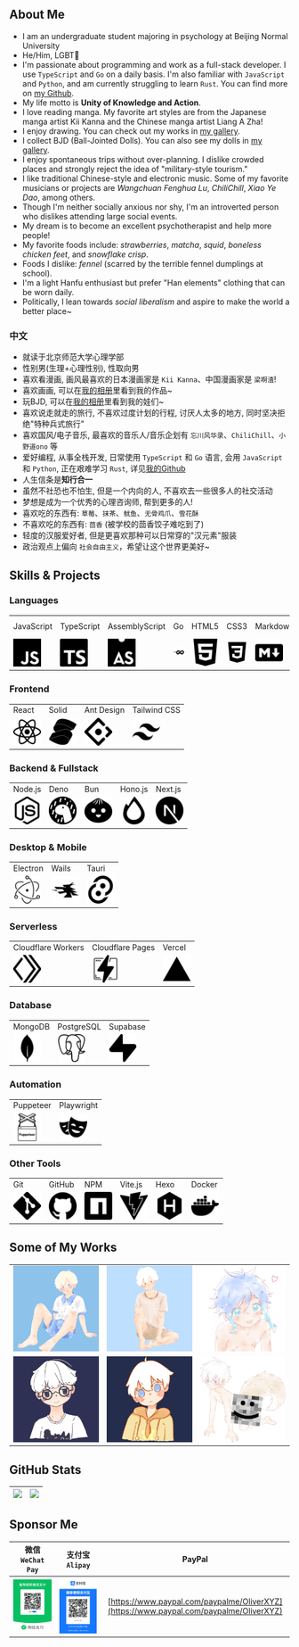 ## About Me

- I am an undergraduate student majoring in psychology at Beijing Normal University
- He/Him, LGBT🌈
- I'm passionate about programming and work as a full-stack developer. I use `TypeScript` and `Go` on a daily basis. I'm also familiar with `JavaScript` and `Python`, and am currently struggling to learn `Rust`. You can find more on [my Github](https://github.com/LeafYeeXYZ).
- My life motto is **Unity of Knowledge and Action**.
- I love reading manga. My favorite art styles are from the Japanese manga artist Kii Kanna and the Chinese manga artist Liang A Zha!
- I enjoy drawing. You can check out my works in [my gallery](https://blog.leafyee.xyz/masonry).
- I collect BJD (Ball-Jointed Dolls). You can also see my dolls in [my gallery](https://blog.leafyee.xyz/masonry).
- I enjoy spontaneous trips without over-planning. I dislike crowded places and strongly reject the idea of "military-style tourism."
- I like traditional Chinese-style and electronic music. Some of my favorite musicians or projects are *Wangchuan Fenghua Lu*, *ChiliChill*, *Xiao Ye Dao*, among others.
- Though I'm neither socially anxious nor shy, I'm an introverted person who dislikes attending large social events.
- My dream is to become an excellent psychotherapist and help more people!
- My favorite foods include: *strawberries*, *matcha*, *squid*, *boneless chicken feet*, and *snowflake crisp*.
- Foods I dislike: *fennel* (scarred by the terrible fennel dumplings at school).
- I'm a light Hanfu enthusiast but prefer "Han elements" clothing that can be worn daily.
- Politically, I lean towards *social liberalism* and aspire to make the world a better place~

### 中文

- 就读于北京师范大学心理学部
- 性别男(生理+心理性别), 性取向男
- 喜欢看漫画, 画风最喜欢的日本漫画家是 `Kii Kanna`、中国漫画家是 `梁啊渣`!
- 喜欢画画, 可以在[我的相册](https://blog.leafyee.xyz/masonry)里看到我的作品~
- 玩BJD, 可以在[我的相册](https://blog.leafyee.xyz/masonry)里看到我的娃们~
- 喜欢说走就走的旅行, 不喜欢过度计划的行程, 讨厌人太多的地方, 同时坚决拒绝"特种兵式旅行"
- 喜欢国风/电子音乐, 最喜欢的音乐人/音乐企划有 `忘川风华录`、`ChiliChill`、`小野道ono` 等
- 爱好编程, 从事全栈开发, 日常使用 `TypeScript` 和 `Go` 语言, 会用 `JavaScript` 和 `Python`, 正在艰难学习 `Rust`, 详见[我的Github](https://github.com/LeafYeeXYZ)
- 人生信条是**知行合一**
- 虽然不社恐也不怕生, 但是一个内向的人, 不喜欢去一些很多人的社交活动
- 梦想是成为一个优秀的心理咨询师, 帮到更多的人!
- 喜欢吃的东西有: `草莓`、`抹茶`、`鱿鱼`、`无骨鸡爪`、`雪花酥`
- 不喜欢吃的东西有: `茴香` (被学校的茴香饺子难吃到了)
- 轻度的汉服爱好者, 但是更喜欢那种可以日常穿的"汉元素"服装
- 政治观点上偏向 `社会自由主义`，希望让这个世界更美好~

## Skills & Projects

### Languages
<table>
  <tr>
    <td>JavaScript</td>
    <td>TypeScript</td>
    <td>AssemblyScript</td>
    <td>Go</td>
    <td>HTML5</td>
    <td>CSS3</td>
    <td>Markdown</td>
    <td>Rust<br>(Learning)</td>
    <td>Python<br>(Learning)</td>
  </tr>
  <tr>
    <td><img src="icons/javascript.svg" width="50px"></td>
    <td><img src="icons/typescript.svg" width="50px"></td>
    <td><img src="icons/assemblyscript.svg" width="50px"></td>
    <td><img src="icons/go.svg" width="50px"></td>
    <td><img src="icons/html5.svg" width="50px"></td>
    <td><img src="icons/css3.svg" width="50px"></td>
    <td><img src="icons/markdown.svg" width="50px"></td>
    <td><img src="icons/rust.svg" width="50px"></td>
    <td><img src="icons/python.svg" width="50px"></td>
  </tr>
</table>

### Frontend
<table>
  <tr>
    <td>React</td>
    <td>Solid</td>
    <td>Ant Design</td>
    <td>Tailwind CSS</td>
  </tr>
  <tr>
    <td><img src="icons/react.svg" width="50px"></td>
    <td><img src="icons/solid.svg" width="50px"></td>
    <td><img src="icons/antdesign.svg" width="50px"></td>
    <td><img src="icons/tailwindcss.svg" width="50px"></td>
  </tr>
</table>

### Backend & Fullstack
<table>
  <tr>
    <td>Node.js</td>
    <td>Deno</td>
    <td>Bun</td>
    <td>Hono.js</td>
    <td>Next.js</td>
  </tr>
  <tr>
    <td><img src="icons/nodedotjs.svg" width="50px"></td>
    <td><img src="icons/deno.svg" width="50px"></td>
    <td><img src="icons/bun.svg" width="50px"></td>
    <td><img src="icons/hono.svg" width="50px"></td>
    <td><img src="icons/nextdotjs.svg" width="50px"></td>
  </tr>
</table>

### Desktop & Mobile
<table>
  <tr>
    <td>Electron</td>
    <td>Wails</td>
    <td>Tauri</td>
  </tr>
  <tr>
    <td><img src="icons/electron.svg" width="50px"></td>
    <td><img src="icons/wails.svg" width="50px"></td>
    <td><img src="icons/tauri.svg" width="50px"></td>
  </tr>
</table>

### Serverless
<table>
  <tr>
    <td>Cloudflare Workers</td>
    <td>Cloudflare Pages</td>
    <td>Vercel</td>
  </tr>
  <tr>
    <td><img src="icons/cloudflareworkers.svg" width="50px"></td>
    <td><img src="icons/cloudflarepages.svg" width="50px"></td>
    <td><img src="icons/vercel.svg" width="50px"></td>
  </tr>
</table> 

### Database
<table>
  <tr>
    <td>MongoDB</td>
    <td>PostgreSQL</td>
    <td>Supabase</td>
  </tr>
  <tr>
    <td><img src="icons/mongodb.svg" width="50px"></td>
    <td><img src="icons/postgresql.svg" width="50px"></td>
    <td><img src="icons/supabase.svg" width="50px"></td>
  </tr>
</table>

### Automation
<table>
  <tr>
    <td>Puppeteer</td>
    <td>Playwright</td>
  </tr>
  <tr>
    <td><img src="icons/puppeteer.svg" width="50px"></td>
    <td><img src="icons/playwright.svg" width="50px"></td>
  </tr>
</table>

### Other Tools
<table>
  <tr>
    <td>Git</td>
    <td>GitHub</td>
    <td>NPM</td>
    <td>Vite.js</td>
    <td>Hexo</td>
    <td>Docker</td>
  </tr>
  <tr>
    <td><img src="icons/git.svg" width="50px"></td>
    <td><img src="icons/github.svg" width="50px"></td>
    <td><img src="icons/npm.svg" width="50px"></td>
    <td><img src="icons/vite.svg" width="50px"></td>
    <td><img src="icons/hexo.svg" width="50px"></td>
    <td><img src="icons/docker.svg" width="50px"></td>
  </tr>
</table>

## Some of My Works

<table>
  <tr>
    <td><img src="photos/5.png" width="200px"></td>
    <td><img src="photos/3.jpg" width="200px"></td>
    <td><img src="photos/4.jpg" width="200px"></td>
  </tr>
  <tr>
    <td><img src="photos/2.png" width="200px"></td>
    <td><img src="photos/1.png" width="200px"></td>
    <td><img src="photos/6.jpg" width="200px"></td>
  </tr>
</table>

## GitHub Stats

|![](https://github-readme-stats.vercel.app/api?username=LeafYeeXYZ&show_icons=true&rank_icon=github&show=reviews,prs_merged,prs_merged_percentage)|![](https://github-readme-stats.vercel.app/api/top-langs/?username=LeafYeeXYZ&size_weight=0.50&count_weight=0.50&langs_count=5)|
|:---:|:---:|

## Sponsor Me

|微信 `WeChat Pay`|支付宝 `Alipay`|PayPal|
|:---:|:---:|:---:|
|![](sponsor/wxp.jpg)|![](sponsor/alipay.jpeg)|[https://www.paypal.com/paypalme/OliverXYZ](https://www.paypal.com/paypalme/OliverXYZ)|

